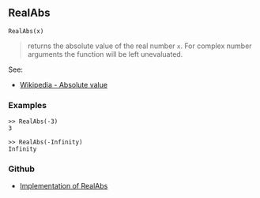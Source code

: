 ## RealAbs

```
RealAbs(x)
```

> returns the absolute value of the real number `x`. For complex number arguments the function will be left unevaluated.
  

See:
* [Wikipedia - Absolute value](http://en.wikipedia.org/wiki/Absolute_value)
 

### Examples

```
>> RealAbs(-3)
3

>> RealAbs(-Infinity)
Infinity
```

### Github

* [Implementation of RealAbs](https://github.com/axkr/symja_android_library/blob/master/symja_android_library/matheclipse-core/src/main/java/org/matheclipse/core/builtin/Arithmetic.java#L4857) 
